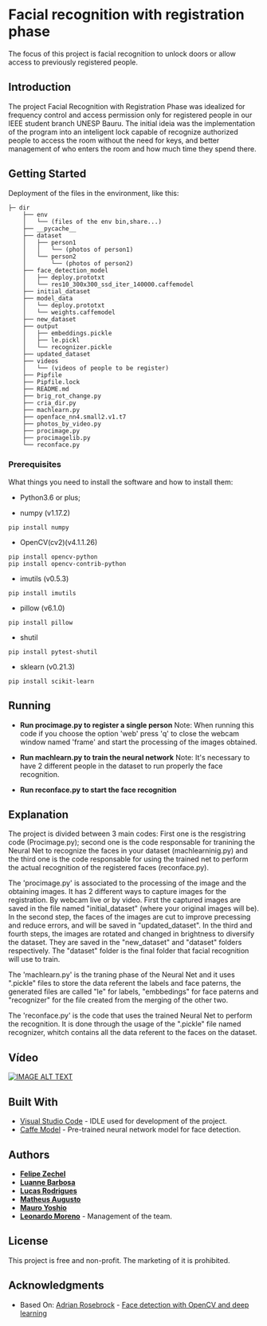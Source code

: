 # Facial recognition with registration phase

The focus of this project is facial recognition to unlock doors or allow access to previously registered people.

## Introduction

The project Facial Recognition with Registration Phase was idealized for frequency control and access permission only for registered people in our IEEE student branch UNESP Bauru. The initial ideia was the implementation of the program into an inteligent lock capable of recognize authorized people to access the room without the need for keys, and better management of who enters the room and how much time they spend there.

## Getting Started

Deployment of the files in the environment, like this:

```
├─ dir
    ├── env
    │   └── (files of the env bin,share...)
    ├── __pycache__
    ├── dataset
    │   ├── person1
    │   │   └── (photos of person1)
    │   └── person2
    │       └── (photos of person2)
    ├── face_detection_model
    │   ├── deploy.prototxt
    │   └── res10_300x300_ssd_iter_140000.caffemodel
    ├── initial_dataset
    ├── model_data
    │   └── deploy.prototxt
    │   └── weights.caffemodel
    ├── new_dataset
    ├── output
    │   ├── embeddings.pickle
    │   ├── le.pickl
    │   └── recognizer.pickle
    ├── updated_dataset
    ├── videos
    │   └── (videos of people to be register)
    ├── Pipfile
    ├── Pipfile.lock
    ├── README.md
    ├── brig_rot_change.py
    ├── cria_dir.py
    ├── machlearn.py
    ├── openface_nn4.small2.v1.t7
    ├── photos_by_video.py
    ├── procimage.py
    ├── procimagelib.py
    └── reconface.py
```

### Prerequisites

What things you need to install the software and how to install them:
* Python3.6 or plus;

* numpy (v1.17.2)
```
pip install numpy
```
* OpenCV(cv2)(v4.1.1.26)
```
pip install opencv-python
pip install opencv-contrib-python
```
* imutils (v0.5.3)
```
pip install imutils
```
* pillow (v6.1.0)
```
pip install pillow
```
* shutil
```
pip install pytest-shutil
```
* sklearn (v0.21.3)
```
pip install scikit-learn
```

## Running
* **Run procimage.py to register a single person**
Note: When running this code if you choose the option 'web' press 'q' to close the webcam window named 'frame' and start the processing of the images obtained.

* **Run machlearn.py to train the neural network**
Note: It's necessary to have 2 different people in the dataset to run properly the face recognition.

* **Run reconface.py to start the face recognition**

## Explanation
The project is divided between 3 main codes: First one is the resgistring code (Procimage.py); second one is the code responsable for tranining the Neural Net to recognize the faces in your dataset (machlearninig.py) and the third one is the code responsable for using the trained net to perform the actual recognition of the registered faces (reconface.py).

The 'procimage.py' is associated to the processing of the image and the obtaining images. It has 2 different ways to capture images for the registration. By webcam live or by video.
First the captured images are saved in the file named "initial_dataset" (where your original images will be). In the second step, the faces of the images are cut to improve precessing and reduce errors, and will be saved in "updated_dataset". In the third and fourth steps, the images are rotated and changed in brightness to diversify the dataset. They are saved in the "new_dataset" and "dataset" folders respectively. The "dataset" folder is the final folder that facial recognition will use to train.

The 'machlearn.py' is the traning phase of the Neural Net and it uses ".pickle" files to store the data referent the labels and face paterns, the generated files are called "le" for labels, "embbedings" for face paterns and "recognizer" for the file created from the merging of the other two.

The 'reconface.py' is the code that uses the trained Neural Net to perform the recognition. It is done through the usage of the ".pickle" file named recognizer, whitch contains all the data referent to the faces on the dataset.

## Vídeo

[![IMAGE ALT TEXT](http://img.youtube.com/vi/3_rxj71geVk/0.jpg)](http://www.youtube.com/watch?v=3_rxj71geVk "Projeto de reconhecimento facial")

## Built With

* [Visual Studio Code](https://code.visualstudio.com/) - IDLE used for development of the project.
* [Caffe Model](https://caffe.berkeleyvision.org/) - Pre-trained neural network model for face detection.

## Authors

* [**Felipe Zechel**](https://github.com/zechelf)
* [**Luanne Barbosa**](https://github.com/Luanne-Barbosa)
* [**Lucas Rodrigues**](https://github.com/lucasr21)
* [**Matheus Augusto**](https://github.com/MatheusMABR)
* [**Mauro Yoshio**](https://github.com/mayokogitgud)
* [**Leonardo Moreno**](https://github.com/leopmoreno) - Management of the team.

## License

This project is free and non-profit. The marketing of it is prohibited.

## Acknowledgments
* Based On: [Adrian Rosebrock](https://www.pyimagesearch.com/author/adrian/) - [Face detection with OpenCV and deep learning](https://www.pyimagesearch.com/2018/02/26/face-detection-with-opencv-and-deep-learning/)

